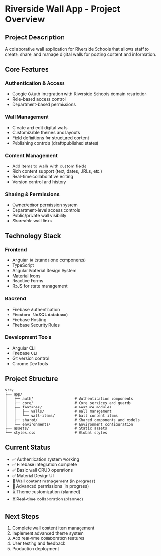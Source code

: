 # Riverside Wall App - Project Overview

## Project Description
A collaborative wall application for Riverside Schools that allows staff to create, share, and manage digital walls for posting content and information.

## Core Features

### Authentication & Access
- Google OAuth integration with Riverside Schools domain restriction
- Role-based access control
- Department-based permissions

### Wall Management
- Create and edit digital walls
- Customizable themes and layouts
- Field definitions for structured content
- Publishing controls (draft/published states)

### Content Management
- Add items to walls with custom fields
- Rich content support (text, dates, URLs, etc.)
- Real-time collaborative editing
- Version control and history

### Sharing & Permissions
- Owner/editor permission system
- Department-level access controls
- Public/private wall visibility
- Shareable wall links

## Technology Stack

### Frontend
- Angular 18 (standalone components)
- TypeScript
- Angular Material Design System
- Material Icons
- Reactive Forms
- RxJS for state management

### Backend
- Firebase Authentication
- Firestore (NoSQL database)
- Firebase Hosting
- Firebase Security Rules

### Development Tools
- Angular CLI
- Firebase CLI
- Git version control
- Chrome DevTools

## Project Structure
```
src/
├── app/
│   ├── auth/                   # Authentication components
│   ├── core/                   # Core services and guards
│   ├── features/               # Feature modules
│   │   ├── walls/              # Wall management
│   │   └── wall-items/         # Wall content items
│   ├── shared/                 # Shared components and models
│   └── environments/           # Environment configuration
├── assets/                     # Static assets
└── styles.css                  # Global styles
```

## Current Status
- ✅ Authentication system working
- ✅ Firebase integration complete
- ✅ Basic wall CRUD operations
- ✅ Material Design UI
- 🚧 Wall content management (in progress)
- 🚧 Advanced permissions (in progress)
- ⏳ Theme customization (planned)
- ⏳ Real-time collaboration (planned)

## Next Steps
1. Complete wall content item management
2. Implement advanced theme system
3. Add real-time collaboration features
4. User testing and feedback
5. Production deployment